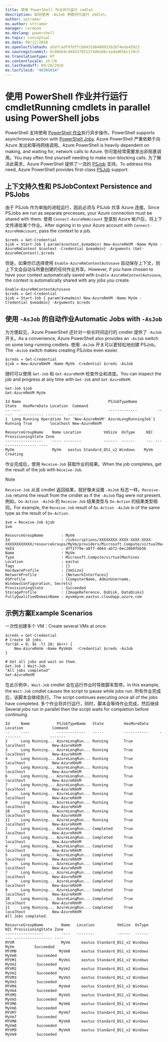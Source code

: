 ```yaml
---
title: 使用 PowerShell 作业并行运行 cmdlet
description: 如何使用 -AsJob 参数并行运行 cmdlet。
author: sptramer
ms.author: sttramer
manager: carmonm
ms.devlang: powershell
ms.topic: conceptual
ms.date: 09/11/2018
ms.openlocfilehash: a5dfcadf97dffcb8431d8480915b2bf4eda45923
ms.sourcegitcommit: bc88e64c494337821274d6a66c1edad656c119c5
ms.translationtype: HT
ms.contentlocale: zh-CN
ms.lasthandoff: 09/20/2018
ms.locfileid: "46301014"
---
```

# <a name="running-cmdlets-in-parallel-using-powershell-jobs"></a><span data-ttu-id="b2701-103">使用 PowerShell 作业并行运行 cmdlet</span><span class="sxs-lookup"><span data-stu-id="b2701-103">Running cmdlets in parallel using PowerShell jobs</span></span>

<span data-ttu-id="b2701-104">PowerShell 支持使用 [PowerShell 作业](/powershell/module/microsoft.powershell.core/about/about_jobs)执行异步操作。</span><span class="sxs-lookup"><span data-stu-id="b2701-104">PowerShell supports asynchronous action with [PowerShell Jobs](/powershell/module/microsoft.powershell.core/about/about_jobs).</span></span>
<span data-ttu-id="b2701-105">Azure PowerShell 严重依赖于向 Azure 发出和等待网络调用。</span><span class="sxs-lookup"><span data-stu-id="b2701-105">Azure PowerShell is heavily dependent on making, and waiting for, network calls to Azure.</span></span> <span data-ttu-id="b2701-106">你可能经常需要发出非阻塞调用。</span><span class="sxs-lookup"><span data-stu-id="b2701-106">You may often find yourself needing to make non-blocking calls.</span></span> <span data-ttu-id="b2701-107">为了解决此需求，Azure PowerShell 提供了一流的 [PSJob](/powershell/module/microsoft.powershell.core/about/about_jobs) 支持。</span><span class="sxs-lookup"><span data-stu-id="b2701-107">To address this need, Azure PowerShell provides first-class [PSJob](/powershell/module/microsoft.powershell.core/about/about_jobs) support.</span></span>

## <a name="context-persistence-and-psjobs"></a><span data-ttu-id="b2701-108">上下文持久性和 PSJob</span><span class="sxs-lookup"><span data-stu-id="b2701-108">Context Persistence and PSJobs</span></span>

<span data-ttu-id="b2701-109">由于 PSJob 作为单独的进程运行，因此必须与 PSJob 共享 Azure 连接。</span><span class="sxs-lookup"><span data-stu-id="b2701-109">Since PSJobs are run as separate processes, your Azure connection must be shared with them.</span></span> <span data-ttu-id="b2701-110">使用 `Connect-AzureRmAccount` 登录到 Azure 帐户后，将上下文传递给某个作业。</span><span class="sxs-lookup"><span data-stu-id="b2701-110">After signing in to your Azure account with `Connect-AzureRmAccount`, pass the context to a job.</span></span>

```azurepowershell-interactive
$creds = Get-Credential
$job = Start-Job { param($context,$vmadmin) New-AzureRmVM -Name MyVm -AzureRmContext $context -Credential $vmadmin} -Arguments (Get-AzureRmContext),$creds
```

<span data-ttu-id="b2701-111">但是，如果你已选择使用 `Enable-AzureRmContextAutosave` 自动保存上下文，则上下文会自动与所要创建的任何作业共享。</span><span class="sxs-lookup"><span data-stu-id="b2701-111">However, if you have chosen to have your context automatically saved with `Enable-AzureRmContextAutosave`, the context is automatically shared with any jobs you create.</span></span>

```azurepowershell-interactive
Enable-AzureRmContextAutosave
$creds = Get-Credential
$job = Start-Job { param($vmadmin) New-AzureRmVM -Name MyVm -Credential $vmadmin} -Arguments $creds
```

## <a name="automatic-jobs-with--asjob"></a><span data-ttu-id="b2701-112">使用 `-AsJob` 的自动作业</span><span class="sxs-lookup"><span data-stu-id="b2701-112">Automatic Jobs with `-AsJob`</span></span>

<span data-ttu-id="b2701-113">为方便起见，Azure PowerShell 还针对一些长时间运行的 cmdlet 提供了 `-AsJob` 开关。</span><span class="sxs-lookup"><span data-stu-id="b2701-113">As a convenience, Azure PowerShell also provides an `-AsJob` switch on some long-running cmdlets.</span></span>
<span data-ttu-id="b2701-114">使用 `-AsJob` 开关可以更轻松地创建 PSJob。</span><span class="sxs-lookup"><span data-stu-id="b2701-114">The `-AsJob` switch makes creating PSJobs even easier.</span></span>

```azurepowershell-interactive
$creds = Get-Credential
$job = New-AzureRmVM -Name MyVm -Credential $creds -AsJob
```

<span data-ttu-id="b2701-115">随时可以使用 `Get-Job` 和 `Get-AzureRmVM` 检查作业和进度。</span><span class="sxs-lookup"><span data-stu-id="b2701-115">You can inspect the job and progress at any time with `Get-Job` and `Get-AzureRmVM`.</span></span>

```azurepowershell-interactive
Get-Job $job
Get-AzureRmVM MyVm
```

```output
Id Name                                       PSJobTypeName         State   HasMoreData Location  Command
-- ----                                       -------------         -----   ----------- --------  -------
1  Long Running Operation for 'New-AzureRmVM' AzureLongRunningJob`1 Running True        localhost New-AzureRmVM

ResourceGroupName    Name Location          VmSize  OsType     NIC ProvisioningState Zone
-----------------    ---- --------          ------  ------     --- ----------------- ----
MyVm                 MyVm   eastus Standard_DS1_v2 Windows    MyVm          Creating
```

<span data-ttu-id="b2701-116">作业完成后，使用 `Receive-Job` 获取作业的结果。</span><span class="sxs-lookup"><span data-stu-id="b2701-116">When the job completes, get the result of the job with `Receive-Job`.</span></span>

> [!NOTE]
> <span data-ttu-id="b2701-117">`Receive-Job` 从该 cmdlet 返回结果，就好像未设置 `-AsJob` 标志一样。</span><span class="sxs-lookup"><span data-stu-id="b2701-117">`Receive-Job` returns the result from the cmdlet as if the `-AsJob` flag were not present.</span></span>
> <span data-ttu-id="b2701-118">例如，`Do-Action -AsJob` 的 `Receive-Job` 结果类型与 `Do-Action` 的结果类型相同。</span><span class="sxs-lookup"><span data-stu-id="b2701-118">For example, the `Receive-Job` result of `Do-Action -AsJob` is of the same type as the result of `Do-Action`.</span></span>

```azurepowershell-interactive
$vm = Receive-Job $job
$vm
```

```output
ResourceGroupName        : MyVm
Id                       : /subscriptions/XXXXXXXX-XXXX-XXXX-XXXX-XXXXXXXXXXXX/resourceGroups/MyVm/providers/Microsoft.Compute/virtualMachines/MyVm
VmId                     : dff1f79e-a8f7-4664-ab72-0ec28b9fbb5b
Name                     : MyVm
Type                     : Microsoft.Compute/virtualMachines
Location                 : eastus
Tags                     : {}
HardwareProfile          : {VmSize}
NetworkProfile           : {NetworkInterfaces}
OSProfile                : {ComputerName, AdminUsername, WindowsConfiguration, Secrets}
ProvisioningState        : Succeeded
StorageProfile           : {ImageReference, OsDisk, DataDisks}
FullyQualifiedDomainName : myvmmyvm.eastus.cloudapp.azure.com
```

## <a name="example-scenarios"></a><span data-ttu-id="b2701-119">示例方案</span><span class="sxs-lookup"><span data-stu-id="b2701-119">Example Scenarios</span></span>

<span data-ttu-id="b2701-120">一次性创建多个 VM：</span><span class="sxs-lookup"><span data-stu-id="b2701-120">Create several VMs at once:</span></span>

```azurepowershell-interactive
$creds = Get-Credential
# Create 10 jobs.
for($k = 0; $k -lt 10; $k++) {
    New-AzureRmVm -Name MyVm$k  -Credential $creds -AsJob
}

# Get all jobs and wait on them.
Get-Job | Wait-Job
"All jobs completed"
Get-AzureRmVM
```

<span data-ttu-id="b2701-121">在此示例中，`Wait-Job` cmdlet 会在运行作业时导致脚本暂停。</span><span class="sxs-lookup"><span data-stu-id="b2701-121">In this example, the `Wait-Job` cmdlet causes the script to pause while jobs run.</span></span> <span data-ttu-id="b2701-122">所有作业完成后，该脚本会继续执行。</span><span class="sxs-lookup"><span data-stu-id="b2701-122">The script continues executing once all of the jobs have completed.</span></span> <span data-ttu-id="b2701-123">多个作业将并行运行，同时，脚本会等待作业完成，然后继续</span><span class="sxs-lookup"><span data-stu-id="b2701-123">Several jobs run in parallel then the script waits for completion before continuing.</span></span>

```output
Id     Name            PSJobTypeName   State         HasMoreData     Location             Command
--     ----            -------------   -----         -----------     --------             -------
2      Long Running... AzureLongRun... Running       True            localhost            New-AzureRmVM
3      Long Running... AzureLongRun... Running       True            localhost            New-AzureRmVM
4      Long Running... AzureLongRun... Running       True            localhost            New-AzureRmVM
5      Long Running... AzureLongRun... Running       True            localhost            New-AzureRmVM
6      Long Running... AzureLongRun... Running       True            localhost            New-AzureRmVM
7      Long Running... AzureLongRun... Running       True            localhost            New-AzureRmVM
8      Long Running... AzureLongRun... Running       True            localhost            New-AzureRmVM
9      Long Running... AzureLongRun... Running       True            localhost            New-AzureRmVM
10     Long Running... AzureLongRun... Running       True            localhost            New-AzureRmVM
11     Long Running... AzureLongRun... Running       True            localhost            New-AzureRmVM
2      Long Running... AzureLongRun... Completed     True            localhost            New-AzureRmVM
3      Long Running... AzureLongRun... Completed     True            localhost            New-AzureRmVM
4      Long Running... AzureLongRun... Completed     True            localhost            New-AzureRmVM
5      Long Running... AzureLongRun... Completed     True            localhost            New-AzureRmVM
6      Long Running... AzureLongRun... Completed     True            localhost            New-AzureRmVM
7      Long Running... AzureLongRun... Completed     True            localhost            New-AzureRmVM
8      Long Running... AzureLongRun... Completed     True            localhost            New-AzureRmVM
9      Long Running... AzureLongRun... Completed     True            localhost            New-AzureRmVM
10     Long Running... AzureLongRun... Completed     True            localhost            New-AzureRmVM
11     Long Running... AzureLongRun... Completed     True            localhost            New-AzureRmVM
All Jobs completed.

ResourceGroupName        Name   Location          VmSize  OsType           NIC ProvisioningState Zone
-----------------        ----   --------          ------  ------           --- ----------------- ----
MYVM                     MyVm     eastus Standard_DS1_v2 Windows          MyVm         Succeeded
MYVM0                   MyVm0     eastus Standard_DS1_v2 Windows         MyVm0         Succeeded
MYVM1                   MyVm1     eastus Standard_DS1_v2 Windows         MyVm1         Succeeded
MYVM2                   MyVm2     eastus Standard_DS1_v2 Windows         MyVm2         Succeeded
MYVM3                   MyVm3     eastus Standard_DS1_v2 Windows         MyVm3         Succeeded
MYVM4                   MyVm4     eastus Standard_DS1_v2 Windows         MyVm4         Succeeded
MYVM5                   MyVm5     eastus Standard_DS1_v2 Windows         MyVm5         Succeeded
MYVM6                   MyVm6     eastus Standard_DS1_v2 Windows         MyVm6         Succeeded
MYVM7                   MyVm7     eastus Standard_DS1_v2 Windows         MyVm7         Succeeded
MYVM8                   MyVm8     eastus Standard_DS1_v2 Windows         MyVm8         Succeeded
MYVM9                   MyVm9     eastus Standard_DS1_v2 Windows         MyVm9         Succeeded
```
